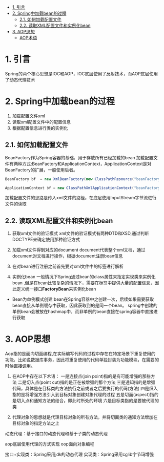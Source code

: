 <!-- TOC -->

- [1. 引言](#1-引言)
- [2. Spring中加载bean的过程](#2-spring中加载bean的过程)
    - [2.1. 如何加载配置文件](#21-如何加载配置文件)
    - [2.2. 读取XML配置文件和实例化bean](#22-读取xml配置文件和实例化bean)
- [3. AOP思想](#3-aop思想)
    - [AOP术语](#aop术语)

<!-- /TOC -->

# 1. 引言

Spring的两个核心思想是IOC和AOP，IOC底层使用了反射技术，而AOP底层使用了动态代理技术

# 2. Spring中加载bean的过程

1. 加载配置文件xml  
2. 读取xml配置文件中的配置信息
3. 根据配置信息进行类的实例化

## 2.1. 如何加载配置文件

BeanFactory作为Spring容器的基础，用于存放所有已经加载的bean
加载配置文件有两种方式:BeanFactory和ApplicationContext，ApplicationContext是对BeanFactory的扩展，一般使用后者。

```java
BeanFactory bf  = new XmlBeanFactory(new ClassPathResource("beanFactoryTest.xml"));

ApplicationContext bf = new ClassPathXmlApplicationContext("beanFactoryTest.xml");
```

加载配置文件的思路是传入xml文件的路径，在底层使用InputStream字节流进行文件的读取

## 2.2. 读取XML配置文件和实例化bean

1. 获取xml文件的验证模式
xml文件的验证模式有两种DTD和XSD,通过判断DOCTYPE来确定使用那种验证方式

2. 加载xml文件得到对应的document
 document代表整个xml文档，通过document对文档进行操作，根据document注册bean信息
  
3. 在对bean进行注册之前首先要对xml文件中的标签进行解析

4. 实例化bean
一般情况下Spring通过bean的class属性来指定实现类来实例化bean ,但是在bean比较复杂的情况下，需要在<bean>标签中提供大量的配置信息，因此定义统一接口**FactoryBean**来实例化bean

* Bean为单例模式创建
bean在Spring容器中之创建一次，后续如果需要获取bean直接从单例缓存中获取，因此获取到的是同一个bean。
spring中创建的单例bean会被放在hashmap中，而非单例的bean直接在spring容器中直接进行获取

# 3. AOP思想

Aop指的是面向切面编程,在实际编写代码的过程中存在在特定场景下重复使用的功能，比如说数据库事务，因此将重复使用的代码单独封装为功能模块，在需要的时候直接调用。

1. 在AOP中存在以下术语：
一是连接点(join point)指的是有可能增强的那些方法
二是切入点(point cut)指的是正在被增强的那个方法
三是通知指的是增强代码，具体是在目标类的方法执行之前或者之后要执行的代码(方法)
四是织入指的是将增强方法引入到目标对象创建对象代理的过程
五是切面(aspect)指的是切入点和通知方法的结合，即此时所处的环境
六是目标类指的是要被代理的类

2. 代理对象的思想就是代理目标对象的所有方法，并将切面类的通知方法增加在目标对象的指定方法之上



动态代理：基于接口的动态代理和基于子类的动态代理


aop底层使用代理的方式实现
oop面向对象编程


接口+实现类：Spring采用jdk的动态代理
实现类：Spring采用cglib字节玛增强




